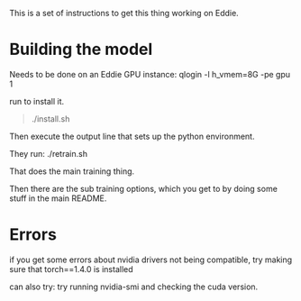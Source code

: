 This is a set of instructions to get this thing working on Eddie.

# Building the model
Needs to be done on an Eddie GPU instance: qlogin -l h_vmem=8G -pe gpu 1

run to install it.
> ./install.sh

Then execute the output line that sets up the python environment.

They run:
./retrain.sh <some dir in the exports>

That does the main training thing.


Then there are the sub training options, which you get to  by doing some
stuff in the main README.


# Errors
if you get some errors about nvidia drivers not being compatible,
try making sure that torch==1.4.0 is installed

can also try:
try running nvidia-smi and checking the cuda version.
